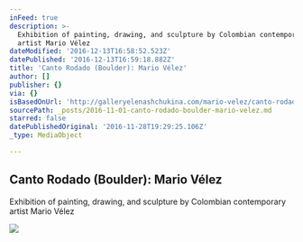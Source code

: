 ```yaml
---
inFeed: true
description: >-
  Exhibition of painting, drawing, and sculpture by Colombian contemporary
  artist Mario Vélez
dateModified: '2016-12-13T16:58:52.523Z'
datePublished: '2016-12-13T16:59:18.882Z'
title: 'Canto Rodado (Boulder): Mario Vélez'
author: []
publisher: {}
via: {}
isBasedOnUrl: 'http://galleryelenashchukina.com/mario-velez/canto-rodado/'
sourcePath: _posts/2016-11-01-canto-rodado-boulder-mario-velez.md
starred: false
datePublishedOriginal: '2016-11-28T19:29:25.106Z'
_type: MediaObject

---
```

<article style=""><h1>Canto Rodado (Boulder): Mario Vélez</h1><p>Exhibition of painting, drawing, and sculpture by Colombian contemporary artist Mario Vélez</p><img src="http://res.cloudinary.com/artlogic/w_450,h_450,c_fill/ws-ges/usr/images/exhibitions/group_images_override/30/i-geografias-corporales-color-blanco-61cmx53cm.jpg" /></article>